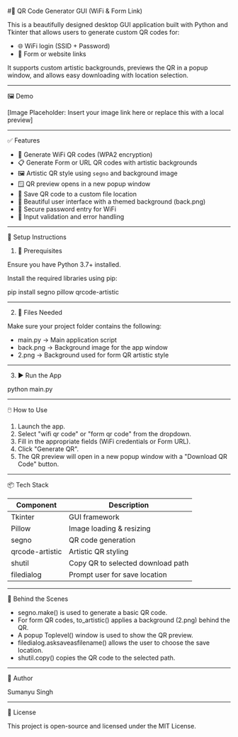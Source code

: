 #🎯 QR Code Generator GUI (WiFi & Form Link)

This is a beautifully designed desktop GUI application built with Python and Tkinter that allows users to generate custom QR codes for:

- 🌐 WiFi login (SSID + Password)
- 🔗 Form or website links

It supports custom artistic backgrounds, previews the QR in a popup window, and allows easy downloading with location selection.

---

🖼️ Demo

[Image Placeholder: Insert your image link here or replace this with a local preview]

---

✅ Features

- 📶 Generate WiFi QR codes (WPA2 encryption)
- 📋 Generate Form or URL QR codes with artistic backgrounds
- 🖼️ Artistic QR style using `segno` and background image
- 🪟 QR preview opens in a new popup window
- 💾 Save QR code to a custom file location
- 🎨 Beautiful user interface with a themed background (back.png)
- 🔐 Secure password entry for WiFi
- 🧼 Input validation and error handling

---

🔧 Setup Instructions

1. 📁 Prerequisites

Ensure you have Python 3.7+ installed.

Install the required libraries using pip:

pip install segno pillow qrcode-artistic

---

2. 📂 Files Needed

Make sure your project folder contains the following:

- main.py → Main application script
- back.png → Background image for the app window
- 2.png → Background used for form QR artistic style

---

3. ▶️ Run the App

python main.py

---

🖱️ How to Use

1. Launch the app.
2. Select "wifi qr code" or "form qr code" from the dropdown.
3. Fill in the appropriate fields (WiFi credentials or Form URL).
4. Click "Generate QR".
5. The QR preview will open in a new popup window with a "Download QR Code" button.

---

📦 Tech Stack

Component         | Description
------------------|-----------------------------------------
Tkinter           | GUI framework
Pillow            | Image loading & resizing
segno             | QR code generation
qrcode-artistic   | Artistic QR styling
shutil            | Copy QR to selected download path
filedialog        | Prompt user for save location

---

🧠 Behind the Scenes

- segno.make() is used to generate a basic QR code.
- For form QR codes, to_artistic() applies a background (2.png) behind the QR.
- A popup Toplevel() window is used to show the QR preview.
- filedialog.asksaveasfilename() allows the user to choose the save location.
- shutil.copy() copies the QR code to the selected path.

---

👤 Author

Sumanyu Singh

---

🪪 License

This project is open-source and licensed under the MIT License.
